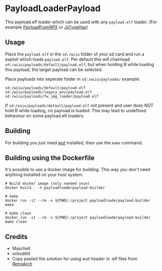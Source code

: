 # PayloadLoaderPayload
This payload.elf loader which can be used with any `payload.elf` loader. (For example [PayloadFromRPX](https://github.com/wiiu-env/PayloadFromRPX) or [JsTypeHax](https://github.com/wiiu-env/JsTypeHax))

## Usage
Place the `payload.elf` in the `sd:/wiiu` folder of your sd card and run a exploit which loads `payload.elf`.
Per default this will chainload `sd:/wiiu/payloads/default/payload.elf`, but when holding B while loading this payload, the target payload can be selected.

Place payloads into seperate folder in `sd:/wiiu/payloads/` example:

```
sd:/wiiu/payloads/default/payload.elf
sd:/wiiu/payloads/legacy_env/payload.elf
sd:/wiiu/payloads/fw_img_loader/payload.elf
```

If `sd:/wiiu/payloads/default/payload.elf` not present and user does NOT hold B while loading, no payload is loaded. This may lead to undefined behaviour on some payload.elf loaders.

## Building

For building you just need [wut](https://github.com/devkitPro/wut/) installed, then use the `make` command.

## Building using the Dockerfile

It's possible to use a docker image for building. This way you don't need anything installed on your host system.

```
# Build docker image (only needed once)
docker build . -t payloadloaderpayload-builder

# make 
docker run -it --rm -v ${PWD}:/project payloadloaderpayload-builder make

# make clean
docker run -it --rm -v ${PWD}:/project payloadloaderpayload-builder make clean
```

## Credits
- Maschell
- orboditilt
- Copy pasted the solution for using wut header in .elf files from [RetroArch](https://github.com/libretro/RetroArch)